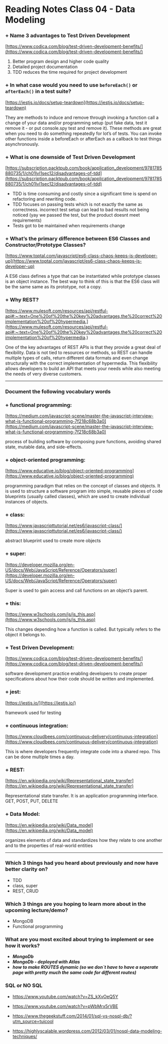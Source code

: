 # Reading Notes Class 04 - Data Modeling

### + Name 3 advantages to Test Driven Development

[https://www.codica.com/blog/test-driven-development-benefits/](https://www.codica.com/blog/test-driven-development-benefits/)

1. Better program design and higher code quality
2. Detailed project documentation
3. TDD reduces the time required for project development

### + In what case would you need to use `beforeEach()` or `afterEach()` in a test suite?

[https://jestjs.io/docs/setup-teardown](https://jestjs.io/docs/setup-teardown)

They are methods to induce and remove through invoking a function call a change of your data and/or programming setup (put fake data, test it remove it - or put console.spy test and remove it). These methods are great when you need to do something repeatedly for lot’s of tests. You can invoke other functions inside a beforeEach or afterEach as a callback to test things asynchronously.

### + What is one downside of Test Driven Development

[https://subscription.packtpub.com/book/application_development/9781785880735/1/ch01lvl1sec12/disadvantages-of-tdd](https://subscription.packtpub.com/book/application_development/9781785880735/1/ch01lvl1sec12/disadvantages-of-tdd)

- TDD is time consuming and costly since a significant time is spend on refactoring and rewriting code.
- TDD focuses on passing tests which is not exactly the same as correctness. incorrect test setup can lead to bad results not being noticed (yay we passed the test, but the product doesnt meet requirements)
- Tests got to be maintained when requirements change

### + What’s the primary difference between ES6 Classes and Constructor/Prototype Classes?

[https://www.toptal.com/javascript/es6-class-chaos-keeps-js-developer-up](https://www.toptal.com/javascript/es6-class-chaos-keeps-js-developer-up)

A ES6 class defines a type that can be instantiated while prototype classes is an object instance. The best way to think of this is that the ES6 class will be the same same as its prototype, not a copy.

### + Why REST?

[https://www.mulesoft.com/resources/api/restful-api#:~:text=One%20of%20the%20key%20advantages,the%20correct%20implementation%20of%20hypermedia.](https://www.mulesoft.com/resources/api/restful-api#:~:text=One%20of%20the%20key%20advantages,the%20correct%20implementation%20of%20hypermedia.)

One of the key advantages of REST APIs is that they provide a great deal of flexibility. Data is not tied to resources or methods, so REST can handle multiple types of calls, return different data formats and even change structurally with the correct implementation of hypermedia. This flexibility allows developers to build an API that meets your needs while also meeting the needs of very diverse customers.

<hr>

### Document the following vocabulary words

### + functional programming:

[https://medium.com/javascript-scene/master-the-javascript-interview-what-is-functional-programming-7f218c68b3a0](https://medium.com/javascript-scene/master-the-javascript-interview-what-is-functional-programming-7f218c68b3a0)

process of building software by composing pure functions, avoiding shared state, mutable data, and side-effects.

### + object-oriented programming:

[https://www.educative.io/blog/object-oriented-programming](https://www.educative.io/blog/object-oriented-programming)

programming paradigm that relies on the concept of classes and objects. It is used to structure a software program into simple, reusable pieces of code blueprints (usually called classes), which are used to create individual instances of objects.

### + class:

[https://www.javascripttutorial.net/es6/javascript-class/](https://www.javascripttutorial.net/es6/javascript-class/)

abstract blueprint used to create more objects

### + super:

[https://developer.mozilla.org/en-US/docs/Web/JavaScript/Reference/Operators/super](https://developer.mozilla.org/en-US/docs/Web/JavaScript/Reference/Operators/super)

Super is used to gain access and call functions on an object’s parent.

### + this:

[https://www.w3schools.com/js/js_this.asp](https://www.w3schools.com/js/js_this.asp)

This changes depending how a function is called. But typically refers to the object it belongs to.

### + Test Driven Development:

[https://www.codica.com/blog/test-driven-development-benefits/](https://www.codica.com/blog/test-driven-development-benefits/)

software development practice enabling developers to create proper specifications about how their code should be written and implemented.

### + jest:

[https://jestjs.io/](https://jestjs.io/)

framework used for testing

### + continuous integration:

[https://www.cloudbees.com/continuous-delivery/continuous-integration](https://www.cloudbees.com/continuous-delivery/continuous-integration)

This is where developers frequently integrate code into a shared repo. This can be done multiple times a day.

### + REST:

[https://en.wikipedia.org/wiki/Representational_state_transfer](https://en.wikipedia.org/wiki/Representational_state_transfer)

Representational state transfer. It is an application programming interface. GET, POST, PUT, DELETE

### + Data Model:

[https://en.wikipedia.org/wiki/Data_model](https://en.wikipedia.org/wiki/Data_model)

organizes elements of data and standardizes how they relate to one another and to the properties of real-world entities

<hr>

### Which 3 things had you heard about previously and now have better clarity on?

- TDD
- class, super
- REST, CRUD

### Which 3 things are you hoping to learn more about in the upcoming lecture/demo?

- MongoDB
- Functional programming

### What are you most excited about trying to implement or see how it works?

- **_MongoDb_**
- **_MongoDb - deployed with Atlas_**
- **_how to make ROUTES dynamic (so we don`t have to have a seperate page with pretty much the same code for different routes)_**

### SQL or NO SQL

- https://www.youtube.com/watch?v=ZS_kXvOeQ5Y

- https://www.youtube.com/watch?v=pWbMrx5rVBE

- https://www.thegeekstuff.com/2014/01/sql-vs-nosql-db/?utm_source=tuicool
- https://highlyscalable.wordpress.com/2012/03/01/nosql-data-modeling-techniques/
